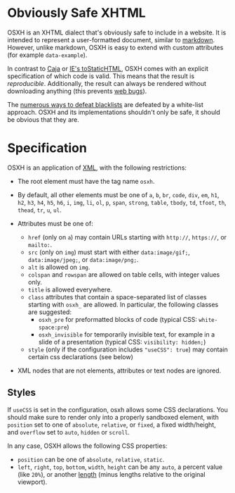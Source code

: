 Obviously Safe XHTML
====================

OSXH is an XHTML dialect that's obviously safe to include in a website. It is intended to represent a user-formatted document, similar to [markdown](http://daringfireball.net/projects/markdown/). However, unlike markdown, OSXH is easy to extend with custom attributes (for example `data-example`).

In contrast to [Caja](https://github.com/theSmaw/Caja-HTML-Sanitizer) or [IE's toStaticHTML](http://msdn.microsoft.com/en-us/library/ie/cc848922.aspx), OSXH comes with an explicit specification of which code is valid. This means that the result is *reproducible*. Additionally, the result can always be rendered without downloading anything (this prevents [web bugs](http://en.wikipedia.org/wiki/Web_bug)).

The [numerous ways to defeat blacklists](http://ha.ckers.org/xss.html) are defeated by a white-list approach. OSXH and its implementations shouldn't only be safe, it should be obvious that they are.

Specification
=============

OSXH is an application of [XML](http://www.w3.org/TR/REC-xml/), with the following restrictions:

* The root element must have the tag name `osxh`.
* By default, all other elements must be one of `a`, `b`, `br`, `code`, `div`, `em`, `h1`, `h2`, `h3`, `h4`, `h5`, `h6`, `i`, `img`, `li`, `ol`, `p`, `span`, `strong`, `table`, `tbody`, `td`, `tfoot`, `th`, `thead`, `tr`, `u`, `ul`.
* Attributes must be one of:
  * `href` (only on `a`) may contain URLs starting with `http://`, `https://`, or `mailto:`.
  * `src` (only on `img`) must start with either `data:image/gif;`, `data:image/jpeg;`, or `data:image/png;`.
  * `alt` is allowed on `img`.
  * `colspan` and `rowspan` are allowed on table cells, with integer values only.
  * `title` is allowed everywhere.
  * `class` attributes that contain a space-separated list of classes starting with `osxh_` are allowed. In particular, the following classes are suggested:
    * `osxh_pre` for preformatted blocks of code (typical CSS: `white-space:pre`)
    * `osxh_invisible` for temporarily invisible text, for example in a slide of a presentation (typical CSS: `visibility: hidden;`)
  * `style` (only if the configuration includes `"useCSS": true`) may contain certain css declarations (see below)

* XML nodes that are not elements, attributes or text nodes are ignored.

Styles
------

If `useCSS` is set in the configuration, osxh allows some CSS declarations. You should make sure to render only into a properly sandboxed element, with `position` set to one of `absolute`, `relative`, or `fixed`, a fixed width/height, and `overflow` set to `auto`, `hidden` or `scroll`.

In any case, OSXH allows the following CSS properties:

* `position` can be one of `absolute`, `relative`, `static`.
* `left`, `right`, `top`, `bottom`, `width`, `height` can be any `auto`, a percent value (like `20%`), or another [length](http://www.w3.org/TR/css3-values/#lengths) (minus lengths relative to the original viewport).
